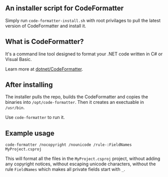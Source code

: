 ## An installer script for CodeFormatter
Simply run `code-formatter-install.sh` with root privilages to pull the latest version of CodeFormatter and install it.

## What is CodeFormatter?
It's a command line tool designed to format your .NET code written in C# or Visual Basic.

Learn more at [dotnet/CodeFormatter](https://github.com/dotnet/codeformatter).

## After installing
The installer pulls the repo, builds the CodeFormatter and copies the binaries into `/opt/code-formatter`. Then it creates an exectuable in `/usr/bin`.

Use `code-formatter` to run it.

## Example usage

    code-formatter /nocopyright /nounicode /rule-:FieldNames MyProject.csproj

This will format all the files in the `MyProject.csproj` project, without adding any copyright notices, without escaping unicode characters, without the rule `FieldNames` which makes all private fields start with `_`.

